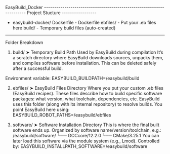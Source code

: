 EasyBuild_Docker
--------------------------------------------------------------------- Project Stucture -----------------

- easybuild-docker/
   Dockerfile           - Dockerfile
   ebfiles/             - Put your .eb files here
   build/              - Temporary build files (auto-created)
---------------------------------------------------------------------------------------------------------
Folder Breakdown
1. build/ ➤ Temporary Build Path
Used by EasyBuild during compilation
It’s a scratch directory where EasyBuild downloads sources, unpacks them, and compiles software before installation.
This can be deleted safely after a successful build.

Environment variable:
EASYBUILD_BUILDPATH=/easybuild/build


2. ebfiles/ ➤ EasyBuild Files Directory
Where you put your custom .eb files (EasyBuild recipes).
These files describe how to build specific software packages: what version, what toolchain, dependencies, etc.
EasyBuild uses this folder (along with its internal repository) to resolve builds.
You point EasyBuild here using:
EASYBUILD_ROBOT_PATHS=/easybuild/ebfiles

3. software/ ➤ Software Installation Directory
This is where the final built software ends up.
Organized by software name/version/toolchain, e.g.:
/easybuild/software/
  └── GCCcore/12.2.0
        └── CMake/3.25.1
You can later load this software via the module system (e.g., Lmod).
Controlled by:
EASYBUILD_INSTALLPATH_SOFTWARE=/easybuild/software
